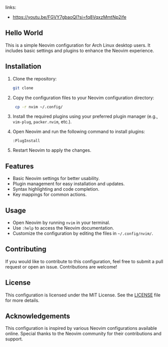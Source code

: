 links:
- https://youtu.be/FGVY7gbaoQI?si=fq8VqxzMmtNp2ife

## Hello World

This is a simple Neovim configuration for Arch Linux desktop users. It includes basic settings and plugins to enhance the Neovim experience.

## Installation

1. Clone the repository:
   ```bash
   git clone
   ```

2. Copy the configuration files to your Neovim configuration directory:
   ```bash
    cp -r nvim ~/.config/
    ```
3. Install the required plugins using your preferred plugin manager (e.g., `vim-plug`, `packer.nvim`, etc.).
4. Open Neovim and run the following command to install plugins:
   ```vim
   :PlugInstall
   ```
5. Restart Neovim to apply the changes.

## Features

- Basic Neovim settings for better usability.
- Plugin management for easy installation and updates.
- Syntax highlighting and code completion.
- Key mappings for common actions.

## Usage

- Open Neovim by running `nvim` in your terminal.
- Use `:help` to access the Neovim documentation.
- Customize the configuration by editing the files in `~/.config/nvim/`.
## Contributing

If you would like to contribute to this configuration, feel free to submit a pull request or open an issue. Contributions are welcome!

## License

This configuration is licensed under the MIT License. See the [LICENSE](LICENSE) file for more details.

## Acknowledgements

This configuration is inspired by various Neovim configurations available online. Special thanks to the Neovim community for their contributions and support.
